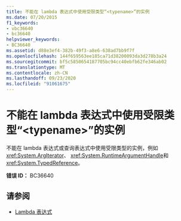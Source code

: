 ```yaml
---
title: 不能在 lambda 表达式中使用受限类型“<typename>”的实例
ms.date: 07/20/2015
f1_keywords:
- vbc36640
- bc36640
helpviewer_keywords:
- BC36640
ms.assetid: d88e3ef4-382b-49f3-a8e6-638ad7bb9f7f
ms.openlocfilehash: 144f659563ee185ca71d38200093da3d278b3a24
ms.sourcegitcommit: bf5c5850654187705bc94cc40ebfb62fe346ab02
ms.translationtype: MT
ms.contentlocale: zh-CN
ms.lasthandoff: 09/23/2020
ms.locfileid: "91061675"
---
```

# <a name="instance-of-restricted-type-typename-cannot-be-used-in-a-lambda-expression"></a>不能在 lambda 表达式中使用受限类型“\<typename>”的实例

不能在 lambda 表达式或查询表达式中使用受限类型的实例，例如 <xref:System.ArgIterator>、 <xref:System.RuntimeArgumentHandle>和 <xref:System.TypedReference>。  
  
 **错误 ID：** BC36640  
  
## <a name="see-also"></a>请参阅

- [Lambda 表达式](../programming-guide/language-features/procedures/lambda-expressions.md)

